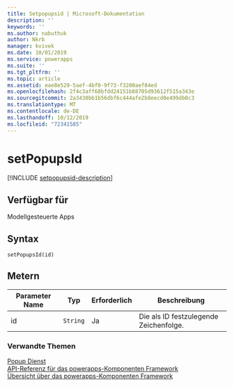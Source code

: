 ```yaml
---
title: Setpopupsid | Microsoft-Dokumentation
description: ''
keywords: ''
ms.author: nabuthuk
author: Nkrb
manager: kvivek
ms.date: 10/01/2019
ms.service: powerapps
ms.suite: ''
ms.tgt_pltfrm: ''
ms.topic: article
ms.assetid: eae8e529-5aef-4bf0-9f73-f3200aef84ed
ms.openlocfilehash: 2f4c3aff68bfdd24151b88705d93612f515a343e
ms.sourcegitcommit: 2a3430bb1b56dbf6c444afe2b8eecd0e499db0c3
ms.translationtype: MT
ms.contentlocale: de-DE
ms.lasthandoff: 10/12/2019
ms.locfileid: "72341585"
---
```

# <a name="setpopupsid"></a>setPopupsId

[!INCLUDE [setpopupsid-description](includes/setpopupsid-description.md)]

## <a name="available-for"></a>Verfügbar für 

Modellgesteuerte Apps

## <a name="syntax"></a>Syntax

`setPopupsId(id)`

## <a name="parameters"></a>Metern

| Parameter Name|Typ|Erforderlich|Beschreibung|
| ------------- |----|--------|-----------|
|id|`String`|Ja|Die als ID festzulegende Zeichenfolge.|


### <a name="related-topics"></a>Verwandte Themen

[Popup Dienst](../popupservice.md)<br/>
[API-Referenz für das powerapps-Komponenten Framework](../../reference/index.md)<br/>
[Übersicht über das powerapps-Komponenten Framework](../../overview.md)
